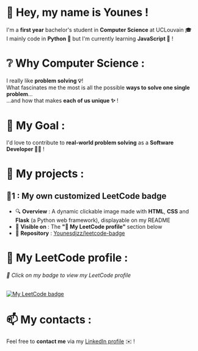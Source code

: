 # 👋 Hey, my name is **Younes** !
I'm a **first year** bachelor's student in **Computer Science** at UCLouvain 🎓 <br>
I mainly code in **Python 🐍** but I'm currently learning **JavaScript 📜** !

# ❔ Why Computer Science :

I really like **problem solving 💡**! <br>
What fascinates me the most is all the possible **ways to solve one single problem**... <br>
...and how that makes **each of us unique ✨** !

# 🎯 My Goal :

I'd love to contribute to **real-world problem solving** as a **Software Developer 👨‍💻** !

# 📂 My projects :

## 🔹1 : **My own customized LeetCode badge**
- 🔍 **Overview** : A dynamic clickable image made with **HTML**, **CSS** and **Flask** (a Python web framework), displayable on my README
- 📌 **Visible on** : The **"🧩 My LeetCode profile"** section below
- 📂 **Repository** : [Younesdjzz/leetcode-badge](https://github.com/Younesdjzz/leetcode-badge)

# 🧩 My LeetCode profile :
###### 🔗 Click on my badge to view my LeetCode profile
[![My LeetCode badge](https://raw.githubusercontent.com/Younesdjzz/leetcode-badge/main/app/static/badge.png)](https://leetcode.com/Younesdjzz)


# 📫  My contacts :
Feel free to **contact me** via my [LinkedIn profile](http://linkedin.com/in/younes-b-) ✉️ !
